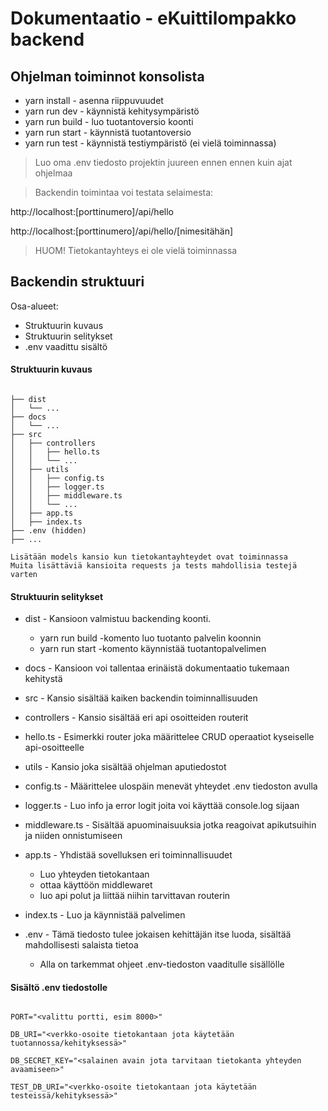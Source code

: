 # Dokumentaatio - eKuittilompakko backend

## Ohjelman toiminnot konsolista
  - yarn install - asenna riippuvuudet
  - yarn run dev - käynnistä kehitysympäristö
  - yarn run build - luo tuotantoversio koonti
  - yarn run start - käynnistä tuotantoversio
  - yarn run test - käynnistä testiympäristö (ei vielä toiminnassa)

> Luo oma .env tiedosto projektin juureen ennen ennen kuin ajat ohjelmaa

> Backendin toimintaa voi testata selaimesta:

http://localhost:[porttinumero]/api/hello

http://localhost:[porttinumero]/api/hello/[nimesitähän]

> HUOM! Tietokantayhteys ei ole vielä toiminnassa


## Backendin struktuuri

Osa-alueet:
  - Struktuurin kuvaus
  - Struktuurin selitykset
  - .env vaadittu sisältö


#### Struktuurin kuvaus
```

├── dist
│   └── ...
├── docs
│   └── ...
├── src
│   ├── controllers
│   │   ├── hello.ts
│   │   └── ...
│   ├── utils
│   │   ├── config.ts
│   │   ├── logger.ts
│   │   ├── middleware.ts
│   │   └── ...
│   ├── app.ts
│   ├── index.ts
├── .env (hidden)
├── ...

Lisätään models kansio kun tietokantayhteydet ovat toiminnassa
Muita lisättäviä kansioita requests ja tests mahdollisia testejä varten
```

#### Struktuurin selitykset
- dist - Kansioon valmistuu backending koonti.
  - yarn run build -komento luo tuotanto palvelin koonnin
  - yarn run start -komento käynnistää tuotantopalvelimen

- docs - Kansioon voi tallentaa erinäistä dokumentaatio tukemaan kehitystä

- src - Kansio sisältää kaiken backendin toiminnallisuuden

- controllers - Kansio sisältää eri api osoitteiden routerit

- hello.ts - Esimerkki router joka määrittelee CRUD operaatiot kyseiselle api-osoitteelle

- utils - Kansio joka sisältää ohjelman aputiedostot

- config.ts - Määrittelee ulospäin menevät yhteydet .env tiedoston avulla

- logger.ts - Luo info ja error logit joita voi käyttää console.log sijaan

- middleware.ts - Sisältää apuominaisuuksia jotka reagoivat apikutsuihin ja niiden onnistumiseen

- app.ts - Yhdistää sovelluksen eri toiminnallisuudet
  - Luo yhteyden tietokantaan
  - ottaa käyttöön middlewaret
  - luo api polut ja liittää niihin tarvittavan routerin

- index.ts - Luo ja käynnistää palvelimen

- .env - Tämä tiedosto tulee jokaisen kehittäjän itse luoda, sisältää mahdollisesti salaista tietoa
  - Alla on tarkemmat ohjeet .env-tiedoston vaaditulle sisällölle

#### Sisältö .env tiedostolle

```

PORT="<valittu portti, esim 8000>"

DB_URI="<verkko-osoite tietokantaan jota käytetään tuotannossa/kehityksessä>"

DB_SECRET_KEY="<salainen avain jota tarvitaan tietokanta yhteyden avaamiseen>"

TEST_DB_URI="<verkko-osoite tietokantaan jota käytetään testeissä/kehityksessä>"

```


